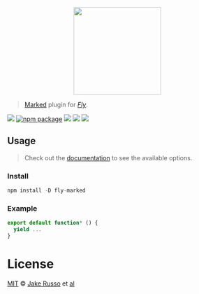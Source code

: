 <div align="center">
  <a href="http://github.com/flyjs/fly">
    <img width=200px  src="https://cloud.githubusercontent.com/assets/8317250/8733685/0be81080-2c40-11e5-98d2-c634f076ccd7.png">
  </a>
</div>

> [Marked](https://github.com/MadcapJake/fly-marked) plugin for _[Fly][fly]_.

[![][fly-badge]][fly]
[![npm package][npm-ver-link]][releases]
[![][dl-badge]][npm-pkg-link]
[![][travis-badge]][travis-link]
[![][mit-badge]][mit]

## Usage
> Check out the [documentation](PLUGIN_DOCUMENTATION) to see the available options.

### Install

```a
npm install -D fly-marked
```

### Example

```js
export default function* () {
  yield ...
}
```

# License

[MIT][mit] © [Jake Russo][author] et [al][contributors]


[mit]:          http://opensource.org/licenses/MIT
[author]:       http://github.com/MadcapJake
[contributors]: https://github.com/MadcapJake/fly-marked/graphs/contributors
[releases]:     https://github.com/MadcapJake/fly-marked/releases
[fly]:          https://www.github.com/flyjs/fly
[fly-badge]:    https://img.shields.io/badge/fly-JS-05B3E1.svg?style=flat-square
[mit-badge]:    https://img.shields.io/badge/license-MIT-444444.svg?style=flat-square
[npm-pkg-link]: https://www.npmjs.org/package/fly-marked
[npm-ver-link]: https://img.shields.io/npm/v/fly-marked.svg?style=flat-square
[dl-badge]:     http://img.shields.io/npm/dm/fly-marked.svg?style=flat-square
[travis-link]:  https://travis-ci.org/MadcapJake/fly-marked
[travis-badge]: http://img.shields.io/travis/MadcapJake/fly-marked.svg?style=flat-square
